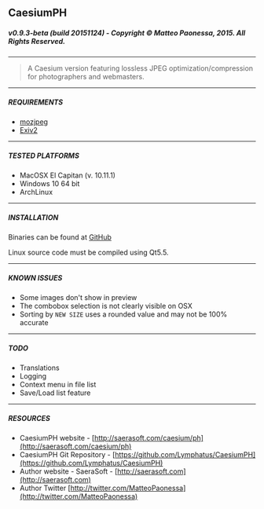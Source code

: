 ## CaesiumPH
##### v0.9.3-beta (build 20151124) - Copyright &copy; Matteo Paonessa, 2015. All Rights Reserved.

----------

> A Caesium version featuring lossless JPEG optimization/compression for photographers and webmasters.

----------

##### REQUIREMENTS
* [mozjpeg](https://github.com/mozilla/mozjpeg)
* [Exiv2](http://www.exiv2.org/)

----------

##### TESTED PLATFORMS
* MacOSX El Capitan (v. 10.11.1)
* Windows 10 64 bit
* ArchLinux

----------

##### INSTALLATION
Binaries can be found at [GitHub](https://github.com/Lymphatus/CaesiumPH/releases/latest)

Linux source code must be compiled using Qt5.5.

----------

##### KNOWN ISSUES
- Some images don't show in preview
- The combobox selection is not clearly visible on OSX
- Sorting by ```NEW SIZE``` uses a rounded value and may not be 100% accurate

----------

##### TODO
- Translations
- Logging
- Context menu in file list
- Save/Load list feature

----------

##### RESOURCES
* CaesiumPH website - [http://saerasoft.com/caesium/ph](http://saerasoft.com/caesium/ph)
* CaesiumPH Git Repository - [https://github.com/Lymphatus/CaesiumPH](https://github.com/Lymphatus/CaesiumPH)
* Author website - SaeraSoft - [http://saerasoft.com](http://saerasoft.com)
* Author Twitter [http://twitter.com/MatteoPaonessa](http://twitter.com/MatteoPaonessa)
